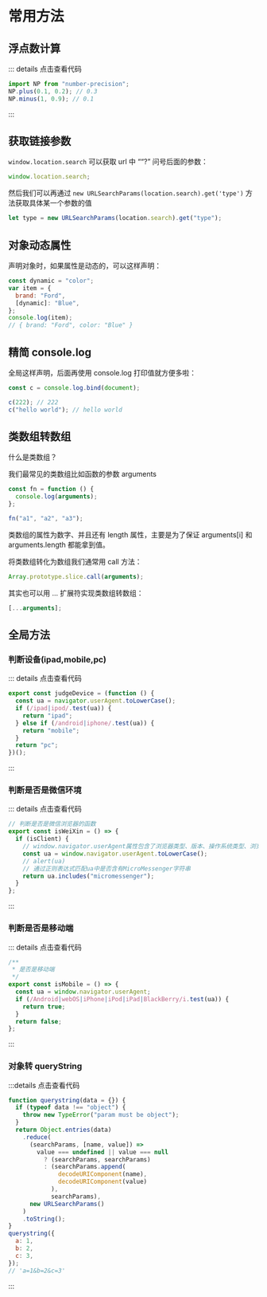 # 常用方法

## 浮点数计算

::: details 点击查看代码

```js
import NP from "number-precision";
NP.plus(0.1, 0.2); // 0.3
NP.minus(1, 0.9); // 0.1
```

:::

## 获取链接参数

`window.location.search` 可以获取 url 中 ““?” 问号后面的参数：

```js
window.location.search;
```

然后我们可以再通过 `new URLSearchParams(location.search).get('type')` 方法获取具体某一个参数的值

```js
let type = new URLSearchParams(location.search).get("type");
```

## 对象动态属性

声明对象时，如果属性是动态的，可以这样声明：

```js
const dynamic = "color";
var item = {
  brand: "Ford",
  [dynamic]: "Blue",
};
console.log(item);
// { brand: "Ford", color: "Blue" }
```

## 精简 console.log

全局这样声明，后面再使用 console.log 打印值就方便多啦：

```js
const c = console.log.bind(document);

c(222); // 222
c("hello world"); // hello world
```

## 类数组转数组

什么是类数组？

我们最常见的类数组比如函数的参数 arguments

```js
const fn = function () {
  console.log(arguments);
};

fn("a1", "a2", "a3");
```

类数组的属性为数字、并且还有 length 属性，主要是为了保证 arguments[i] 和 arguments.length 都能拿到值。

将类数组转化为数组我们通常用 call 方法：

```js
Array.prototype.slice.call(arguments);
```

其实也可以用 ... 扩展符实现类数组转数组：

```js
[...arguments];
```

## 全局方法

### 判断设备(ipad,mobile,pc)

::: details 点击查看代码

```js
export const judgeDevice = (function () {
  const ua = navigator.userAgent.toLowerCase();
  if (/ipad|ipod/.test(ua)) {
    return "ipad";
  } else if (/android|iphone/.test(ua)) {
    return "mobile";
  }
  return "pc";
})();
```

:::

### 判断是否是微信环境

::: details 点击查看代码

```js
// 判断是否是微信浏览器的函数
export const isWeiXin = () => {
  if (isClient) {
    // window.navigator.userAgent属性包含了浏览器类型、版本、操作系统类型、浏览器引擎类型等信息，这个属性可以用来判断浏览器类型
    const ua = window.navigator.userAgent.toLowerCase();
    // alert(ua)
    // 通过正则表达式匹配ua中是否含有MicroMessenger字符串
    return ua.includes("micromessenger");
  }
};
```

:::

### 判断是否是移动端

::: details 点击查看代码

```js
/**
 * 是否是移动端
 */
export const isMobile = () => {
  const ua = window.navigator.userAgent;
  if (/Android|webOS|iPhone|iPod|iPad|BlackBerry/i.test(ua)) {
    return true;
  }
  return false;
};
```

:::

### 对象转 queryString

:::details 点击查看代码

```js
function querystring(data = {}) {
  if (typeof data !== "object") {
    throw new TypeError("param must be object");
  }
  return Object.entries(data)
    .reduce(
      (searchParams, [name, value]) =>
        value === undefined || value === null
          ? (searchParams, searchParams)
          : (searchParams.append(
              decodeURIComponent(name),
              decodeURIComponent(value)
            ),
            searchParams),
      new URLSearchParams()
    )
    .toString();
}
querystring({
  a: 1,
  b: 2,
  c: 3,
});
// 'a=1&b=2&c=3'
```

:::

